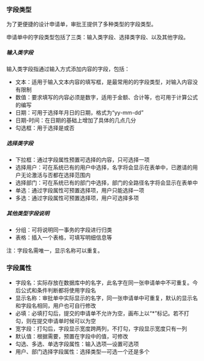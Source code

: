 ### 字段类型

为了更便捷的设计申请单，审批王提供了多种类型的字段类型。

申请单中的字段类型包括了三类：输入类字段、选择类字段、以及其他字段。

##### 输入类字段

输入类字段指通过输入方式添加内容的字段，包括：

- 文本：适用于输入文本内容的填写框，是最常用的的字段类型，对输入内容没有限制
- 数值：要求填写的内容必须是数字，适用于金额、合计等，也可用于计算公式的编写
- 日期：可用于选择年月日的日期，格式为“yy-mm-dd”
- 日期-时间：在日期的基础上增加了具体的几点几分
- 勾选框：用于选择是或否


##### 选择类字段

- 下拉框：通过字段属性预置可选择的内容，只可选择一项
- 选择用户：可在系统已有的用户中选择，名字将会显示在表单中，已邀请的用户无论激活与否都在选择范围内
- 选择部门：可在系统已有的部门中选择，部门的全路径名字将会显示在表单中
- 单选：通过字段属性可预置选择项，用户只能选择一项
- 多选：通过字段属性可预置选择项，用户可选择多项

##### 其他类型字段说明

- 分组：可将说明同一事务的字段进行归类
- 表格：插入一个表格，可填写明细信息等

注：字段名需唯一，显示名称可以重复。

### 字段属性

- 字段名：实际存放在数据库中的名字，此名字在同一张申请单中不可重复。今后公式和条件判断都将使用字段名
- 显示名称：审批单中实际显示的名字，同一张申请单中可重复，默认的显示名和字段名相同，用户也可自行修改
- 必填：必填打勾后，提交的申请单不允许为空，画布上以“*”标记。若不打勾，则在提交申请单时候可以为空
- 宽字段：打勾后，字段显示宽度跨两列，不打勾，字段显示宽度只有一列
- 默认值：根据需要，预置在字段中的值，可修改
- 勾选、多选、单选字段属性：输入选项—设置可选项
- 用户、部门选择字段属性：选择类型—可选一个还是多个

